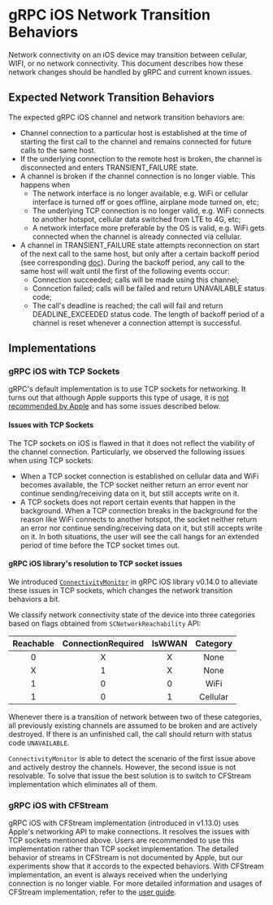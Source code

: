 
# gRPC iOS Network Transition Behaviors
Network connectivity on an iOS device may transition between cellular, WIFI, or
no network connectivity. This document describes how these network changes
should be handled by gRPC and current known issues.

## Expected Network Transition Behaviors
The expected gRPC iOS channel and network transition behaviors are:
* Channel connection to a particular host is established at the time of
  starting the first call to the channel and remains connected for future calls
  to the same host.
* If the underlying connection to the remote host is broken, the channel is
  disconnected and enters TRANSIENT\_FAILURE state.
* A channel is broken if the channel connection is no longer viable. This
  happens when
    * The network interface is no longer available, e.g. WiFi or cellular
      interface is turned off or goes offline, airplane mode turned on, etc;
    * The underlying TCP connection is no longer valid, e.g. WiFi connects to
      another hotspot, cellular data switched from LTE to 4G, etc;
    * A network interface more preferable by the OS is valid, e.g. WiFi gets
      connected when the channel is already connected via cellular.
* A channel in TRANSIENT\_FAILURE state attempts reconnection on start of the
  next call to the same host, but only after a certain backoff period (see
  corresponding
  [doc](https://github.com/grpc/grpc/blob/master/doc/connection-backoff.md)).
  During the backoff period, any call to the same host will wait until the
  first of the following events occur:
    * Connection succeeded; calls will be made using this channel;
    * Conncetion failed; calls will be failed and return UNAVAILABLE status code;
    * The call's deadline is reached; the call will fail and return
      DEADLINE\_EXCEEDED status code.
  The length of backoff period of a channel is reset whenever a connection
  attempt is successful.

## Implementations
### gRPC iOS with TCP Sockets
gRPC's default implementation is to use TCP sockets for networking. It turns
out that although Apple supports this type of usage, it is [not recommended by
Apple](https://developer.apple.com/library/archive/documentation/NetworkingInternetWeb/Conceptual/NetworkingOverview/SocketsAndStreams/SocketsAndStreams.html)
and has some issues described below.

#### Issues with TCP Sockets
The TCP sockets on iOS is flawed in that it does not reflect the viability of
the channel connection. Particularly, we observed the following issues when
using TCP sockets:
* When a TCP socket connection is established on cellular data and WiFi
  becomes available, the TCP socket neither return an error event nor continue
  sending/receiving data on it, but still accepts write on it.
* A TCP sockets does not report certain events that happen in the
  background. When a TCP connection breaks in the background for the reason
  like WiFi connects to another hotspot, the socket neither return an error nor
  continue sending/receiving data on it, but still accepts write on it.
In both situations, the user will see the call hangs for an extended period of
time before the TCP socket times out.

#### gRPC iOS library's resolution to TCP socket issues
We introduced
[`ConnectivityMonitor`](https://developer.apple.com/library/archive/documentation/NetworkingInternetWeb/Conceptual/NetworkingOverview/SocketsAndStreams/SocketsAndStreams.html)
in gRPC iOS library v0.14.0 to alleviate these issues in TCP sockets,
which changes the network transition behaviors a bit.

We classify network connectivity state of the device into three categories
based on flags obtained from `SCNetworkReachability` API:

| Reachable | ConnectionRequired | IsWWAN | **Category** |
|:---------:|:------------------:|:------:|:------------:|
|     0     |          X         |   X    |     None     |
|     X     |          1         |   X    |     None     |
|     1     |          0         |   0    |     WiFi     |
|     1     |          0         |   1    |   Cellular   |

Whenever there is a transition of network between two of these categories, all
previously existing channels are assumed to be broken and are actively
destroyed. If there is an unfinished call, the call should return with status
code `UNAVAILABLE`.

`ConnectivityMonitor` is able to detect the scenario of the first issue above
and actively destroy the channels. However, the second issue is not resolvable.
To solve that issue the best solution is to switch to CFStream implementation
which eliminates all of them.

### gRPC iOS with CFStream
gRPC iOS with CFStream implementation (introduced in v1.13.0) uses Apple's
networking API to make connections. It resolves the issues with TCP sockets
mentioned above. Users are recommended to use this implementation rather than
TCP socket implementation. The detailed behavior of streams in CFStream is not
documented by Apple, but our experiments show that it accords to the expected
behaviors.  With CFStream implementation, an event is always received when the
underlying connection is no longer viable. For more detailed information and
usages of CFStream implementation, refer to the
[user guide](https://github.com/grpc/grpc/blob/master/src/objective-c/README-CFSTREAM.md).

